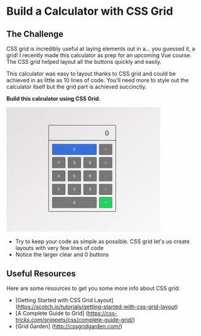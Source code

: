 # Build a Calculator with CSS Grid

## The Challenge

CSS grid is incredibly useful at laying elements out in a... you guessed it, a grid! I recently made this calculator as prep for an upcoming Vue course. The CSS grid helped layout all the buttons quickly and easily.

This calculator was easy to layout thanks to CSS grid and could be achieved in as little as 10 lines of code. You'll need more to style out the calculator itself but the grid part is achieved succinctly.

**Build this calculator using CSS Grid.**

<img alt="Calculator design" src="https://github.com/leila100/calculator-React-Grid/blob/master/public/calculator.jpg" width="400">

- Try to keep your code as simple as possible. CSS grid let's us create layouts with very few lines of code
- Notice the larger clear and 0 buttons

## Useful Resources

Here are some resources to get you some more info about CSS grid:

- [Getting Started with CSS Grid Layout] (https://scotch.io/tutorials/getting-started-with-css-grid-layout)
- [A Complete Guide to Grid] (https://css-tricks.com/snippets/css/complete-guide-grid/)
- [Grid Garden] (http://cssgridgarden.com/)

